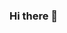 ### Hi there 👋

<!--
**shabrul2451/shabrul2451** is a ✨ _special_ ✨ repository because its `README.md` (this file) appears on your GitHub profile.

Here are some ideas to get you started:

- 🔭 I’m currently working as Software Engineer at <a href="https://klovercloud.com/" rel="nofollow">KloverCloud</a>
- 🌱 I’m currently working on Angular| Golang| Docker| MongoDb
- 👯 I’m looking to collaborate on <a href="https://github.com/klovercloud-ci-cd" rel="nofollow">KloverCloud</a>
- 💬 Ask me about angular,golang or any tech related stuff.
- 📫 How to reach me: https://www.linkedin.com/in/md-shabrul-islam-235baa194/
- 😄 Pronouns: He/His
- ⚡ Fun fact: ...
-->
